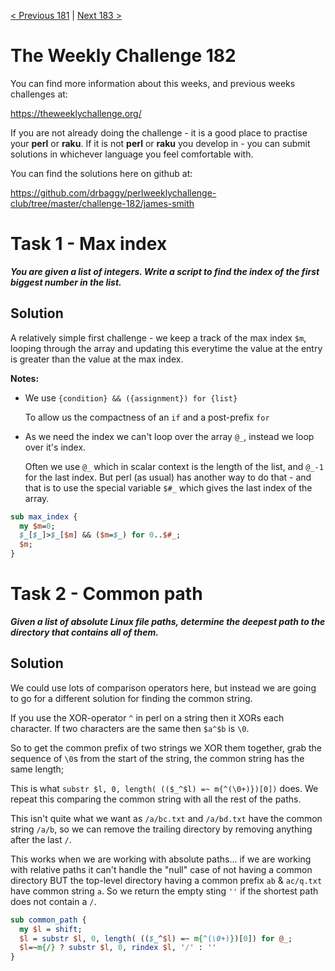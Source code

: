 [< Previous 181](https://github.com/drbaggy/perlweeklychallenge-club/tree/master/challenge-181/james-smith) |
[Next 183 >](https://github.com/drbaggy/perlweeklychallenge-club/tree/master/challenge-183/james-smith)

# The Weekly Challenge 182

You can find more information about this weeks, and previous weeks challenges at:

  https://theweeklychallenge.org/

If you are not already doing the challenge - it is a good place to practise your
**perl** or **raku**. If it is not **perl** or **raku** you develop in - you can
submit solutions in whichever language you feel comfortable with.

You can find the solutions here on github at:

https://github.com/drbaggy/perlweeklychallenge-club/tree/master/challenge-182/james-smith

# Task 1 - Max index

***You are given a list of integers. Write a script to find the index of the first biggest number in the list.***

## Solution

A relatively simple first challenge - we keep a track of the max index `$m`, looping through the array and updating
this everytime the value at the entry is greater than the value at the max index.

**Notes:**

 * We use `{condition} && ({assignment}) for {list}`

   To allow us the compactness of an `if` and a post-prefix `for`

 * As we need the index we can't loop over the array `@_`, instead we loop over it's index.

   Often we use `@_` which in scalar context is the length of the list, and `@_-1` for the last
   index. But perl (as usual) has another way to do that - and that is to use the special
   variable `$#_` which gives the last index of the array.
   

```perl
sub max_index {
  my $m=0;
  $_[$_]>$_[$m] && ($m=$_) for 0..$#_;
  $m;
}
```

# Task 2 - Common path

***Given a list of absolute Linux file paths, determine the deepest path to the directory that contains all of them.***

## Solution

We could use lots of comparison operators here, but instead we are going to go for a different solution for finding the common string.

If you use the XOR-operator `^` in perl on a string then it XORs each character. If two characters are the same then `$a^$b` is `\0`.

So to get the common prefix of two strings we XOR them together, grab the sequence of `\0`s from the start of the string, the common
string has the same length;

This is what `substr $l, 0, length( (($_^$l) =~ m{^(\0+)})[0])` does. We repeat this comparing the common string with all the rest of
the paths.

This isn't quite what we want as `/a/bc.txt` and `/a/bd.txt` have the common string `/a/b`, so we can remove the trailing directory
by removing anything after the last `/`.

This works when we are working with absolute paths... if we are working with relative paths it can't handle the "null" case of not
having a common directory BUT the top-level directory having a common prefix `ab` & `ac/q.txt` have common string `a`. So we return
the empty sting `''` if the shortest path does not contain a `/`.


```perl
sub common_path {
  my $l = shift;
  $l = substr $l, 0, length( (($_^$l) =~ m{^(\0+)})[0]) for @_;
  $l=~m{/} ? substr $l, 0, rindex $l, '/' : ''
}
```

